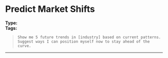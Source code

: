 # Predict Market Shifts

**Type:**   
**Tags:** 

> `Show me 5 future trends in [industry] based on current patterns. Suggest ways I can position myself now to stay ahead of the curve.`

---
